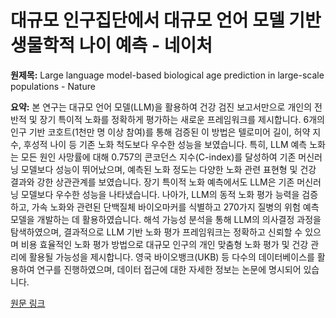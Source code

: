 # 대규모 인구집단에서 대규모 언어 모델 기반 생물학적 나이 예측 - 네이처

**원제목:** Large language model-based biological age prediction in large-scale populations - Nature

**요약:** 본 연구는 대규모 언어 모델(LLM)을 활용하여 건강 검진 보고서만으로 개인의 전반적 및 장기 특이적 노화를 정확하게 평가하는 새로운 프레임워크를 제시합니다.  6개의 인구 기반 코호트(1천만 명 이상 참여)를 통해 검증된 이 방법은 텔로미어 길이, 허약 지수, 후성적 나이 등 기존 노화 척도보다 우수한 성능을 보였습니다.  특히, LLM 예측 노화는 모든 원인 사망률에 대해 0.757의 콘코던스 지수(C-index)를 달성하여 기존 머신러닝 모델보다 성능이 뛰어났으며, 예측된 노화 정도는 다양한 노화 관련 표현형 및 건강 결과와 강한 상관관계를 보였습니다.  장기 특이적 노화 예측에서도 LLM은 기존 머신러닝 모델보다 우수한 성능을 나타냈습니다.  나아가,  LLM의 동적 노화 평가 능력을 검증하고,  가속 노화와 관련된 단백질체 바이오마커를 식별하고 270가지 질병의 위험 예측 모델을 개발하는 데 활용하였습니다.  해석 가능성 분석을 통해 LLM의 의사결정 과정을 탐색하였으며, 결과적으로 LLM 기반 노화 평가 프레임워크는 정확하고 신뢰할 수 있으며 비용 효율적인 노화 평가 방법으로 대규모 인구의 개인 맞춤형 노화 평가 및 건강 관리에 활용될 가능성을 제시합니다.  영국 바이오뱅크(UKB) 등 다수의 데이터베이스를 활용하여 연구를 진행하였으며, 데이터 접근에 대한 자세한 정보는 논문에 명시되어 있습니다.

[원문 링크](https://www.nature.com/articles/s41591-025-03856-8)
